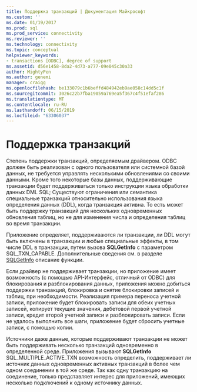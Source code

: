```yaml
---
title: Поддержка транзакций | Документация Майкрософт
ms.custom: ''
ms.date: 01/19/2017
ms.prod: sql
ms.prod_service: connectivity
ms.reviewer: ''
ms.technology: connectivity
ms.topic: conceptual
helpviewer_keywords:
- transactions [ODBC], degree of support
ms.assetid: d56e1458-8da2-4d73-a777-09e045c30a33
author: MightyPen
ms.author: genemi
manager: craigg
ms.openlocfilehash: be133079c1b6beffd484942eb9ae058c14dd5c1f
ms.sourcegitcommit: 3026c22b7fba19059a769ea5f367c4f51efaf286
ms.translationtype: MT
ms.contentlocale: ru-RU
ms.lasthandoff: 06/15/2019
ms.locfileid: "63306037"
---
```

# <a name="transaction-support"></a>Поддержка транзакций
Степень поддержки транзакций, определяемым драйвером. ODBC должен быть реализован с одного пользователя или системной базой данных, не требуется управлять несколькими обновлениями со своими данными. Кроме того некоторые базы данных, поддерживающие транзакции будет поддерживаться только инструкции языка обработки данных DML SQL; Существуют ограничения или семантика специальные транзакций относительно использования языка определения данных (DDL), когда транзакция активна. То есть может быть поддержку транзакций для нескольких одновременных обновления таблиц, но не для изменения числа и определения таблиц во время транзакции.  
  
 Приложение определяет, поддерживаются ли транзакции, ли DDL могут быть включены в транзакции и любые специальные эффекты, в том числе DDL в транзакции, путем вызова **SQLGetInfo** с параметром SQL_TXN_CAPABLE. Дополнительные сведения см. в разделе [SQLGetInfo](../../../odbc/reference/syntax/sqlgetinfo-function.md) описание функции.  
  
 Если драйвер не поддерживает транзакции, но приложение имеет возможность (с помощью API-Интерфейс, отличный от ODBC) для блокирования и разблокирования данных, приложения можно добиться поддержки транзакций, блокировка и снятие блокировки записей и таблиц, при необходимости. Реализация примера переноса учетной записи, приложение будет блокировать записи для обеих учетных записей, копирует текущие значения, дебетовой первой учетной записи, кредит второй учетной записи и разблокировать записи. Если не удалось выполнить все шаги, приложение будет сбросить учетные записи, с помощью копии.  
  
 Источники даже данные, которые поддерживают транзакции не может быть поддерживать несколько транзакций одновременно в определенной среде. Приложения вызывают **SQLGetInfo** SQL_MULTIPLE_ACTIVE_TXN возможность определить, поддерживает ли источник данных одновременных активных транзакций в более чем одном соединении в той же среде. Так как одну транзакцию на соединение, только представляет интерес для приложений, имеющих несколько подключений к одному источнику данных.

